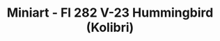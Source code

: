 ---
layout: product
title: "Miniart - Fl 282 V-23 Hummingbird (Kolibri)"
price: "4600" 
desc: "N/A"
img_path: "/assets/img/MI41004.webp"
brand: "N/A"
available: false
special_offer: false
new: false
soon: false
cat: "010000"
subcat: "010100"
subsubcat: "0N/A"
sifra: "MI41004"
popular: false
spec: false
---